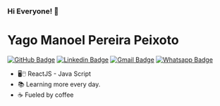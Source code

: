 ### Hi Everyone! 👋

# [](https://github.com/yagompeixoto)  Yago Manoel Pereira Peixoto 

[![GitHub Badge](https://img.shields.io/badge/%3E-GitHub-black?style=flat&logo=github)](https://github.com/yagompeixoto)  [![Linkedin Badge](https://img.shields.io/badge/%3E-Linkedin-blue?style=flat&logo=linkedin)](https://www.linkedin.com/in/yago-manoel-peixoto-3843551b2/)  [![Gmail Badge](https://img.shields.io/badge/%3E-Gmail-red?style=flat&logo=gmail)](mailto:yagohalo@gmail.com)  [![Whatsapp Badge](https://img.shields.io/badge/%3E-Whatsapp-green?style=flat&logo=whatsapp)](https://api.whatsapp.com/send?phone=5522999652352&text=Ol%C3%A1!)

-  🖥️🖱️ ReactJS - Java Script 
-  📚 Learning more every day.
-  ☕ Fueled by coffee
